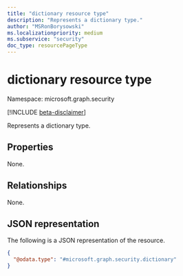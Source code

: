 ```yaml
---
title: "dictionary resource type"
description: "Represents a dictionary type."
author: "MSRonBorysowski"
ms.localizationpriority: medium
ms.subservice: "security"
doc_type: resourcePageType
---
```


# dictionary resource type

Namespace: microsoft.graph.security

[!INCLUDE [beta-disclaimer](../../includes/beta-disclaimer.md)]

Represents a dictionary type.

## Properties

None.

## Relationships

None.

## JSON representation

The following is a JSON representation of the resource.

<!-- {
  "blockType": "resource",
  "@odata.type": "microsoft.graph.security.dictionary",
  "openType": true
}
-->
``` json
{
  "@odata.type": "#microsoft.graph.security.dictionary"
}
```


